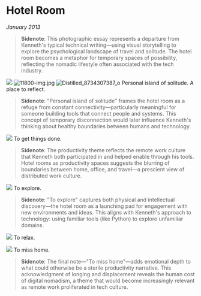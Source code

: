 # Hotel Room
*January 2013*





> **Sidenote**: This photographic essay represents a departure from Kenneth's typical technical writing—using visual storytelling to explore the psychological landscape of travel and solitude. The hotel room becomes a metaphor for temporary spaces of possibility, reflecting the nomadic lifestyle often associated with the tech industry.

 ![](https://images.squarespace-cdn.com/content/v1/665498111876725f7613f1e6/1719666512342-Z3DKKS1JFEN1ASUIIDR7/c6daa-img.jpg)      ![11800-img.jpg](http://images.squarespace-cdn.com/content/v1/665498111876725f7613f1e6/1719666449540-KL8P9QGT4IXJKEK0ELG1/9cb7a-11800-img.jpg)    ![Distilled_8734307387_o](http://images.squarespace-cdn.com/content/v1/665498111876725f7613f1e6/1719666464092-8MG0QBKZ9NLDMVJ4SUN9/120ec-0fa68-distilled_8734307387_o.jpg)   Personal island of solitude. A place to reflect.

> **Sidenote**: "Personal island of solitude" frames the hotel room as a refuge from constant connectivity—particularly meaningful for someone building tools that connect people and systems. This concept of temporary disconnection would later influence Kenneth's thinking about healthy boundaries between humans and technology.

 ![](https://d233eq3e3p3cv0.cloudfront.net/max/1600/0*dfYi4FrbiT_KKowM.jpeg) To get things done.

> **Sidenote**: The productivity theme reflects the remote work culture that Kenneth both participated in and helped enable through his tools. Hotel rooms as productivity spaces suggests the blurring of boundaries between home, office, and travel—a prescient view of distributed work culture.

 ![](https://d233eq3e3p3cv0.cloudfront.net/max/1600/0*T6p8rSV1VNYYZ-Di.jpeg) To explore.

> **Sidenote**: "To explore" captures both physical and intellectual discovery—the hotel room as a launching pad for engagement with new environments and ideas. This aligns with Kenneth's approach to technology: using familiar tools (like Python) to explore unfamiliar domains.

 ![](https://d233eq3e3p3cv0.cloudfront.net/max/1600/0*q-lBvyxFCMtQB2cD.jpeg) To relax.

 ![](https://d233eq3e3p3cv0.cloudfront.net/max/1600/0*9zwr2qfYMBhThm6a.jpeg) To miss home.

> **Sidenote**: The final note—"To miss home"—adds emotional depth to what could otherwise be a sterile productivity narrative. This acknowledgment of longing and displacement reveals the human cost of digital nomadism, a theme that would become increasingly relevant as remote work proliferated in tech culture.
